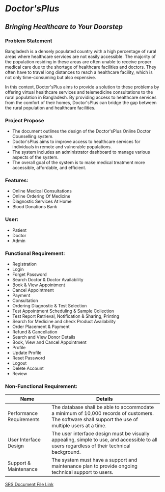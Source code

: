 # _Doctor'sPlus_
## _Bringing Healthcare to Your Doorstep_
<!-- ![N|Solid](https://cldup.com/dTxpPi9lDf.thumb.png) -->
### Problem Statement
Bangladesh is a densely populated country with a high percentage of rural areas where healthcare services are not easily accessible. The majority of the population residing in these areas are often unable to receive proper medical care due to the shortage of healthcare facilities and doctors. They often have to travel long distances to reach a healthcare facility, which is not only time-consuming but also expensive.

In this context, Doctor'sPlus aims to provide a solution to these problems by offering virtual healthcare services and telemedicine consultations to the rural population in Bangladesh. By providing access to healthcare services from the comfort of their homes, Doctor'sPlus can bridge the gap between the rural population and healthcare facilities.


### Project Propose 
- The document outlines the design of the Doctor'sPlus Online Doctor Counselling system.
- Doctor'sPlus aims to improve access to healthcare services for individuals in remote and vulnerable populations.
- The system includes an administrator dashboard to manage various aspects of the system.
- The overall goal of the system is to make medical treatment more accessible, affordable, and efficient.

### Features:
- Online Medical Consultations
- Online Ordering Of Medicine
- Diagnostic Services At Home
- Blood Donations Bank 
### User:
- Patient 
- Doctor
- Admin

### Functional Requirement:
- Registration 
- Login
- Forget Password	
- Search Doctor & Doctor Availability
- Book & View Appointment
- Cancel Appointment
- Payment
- Consultation
- Ordering Diagnostic & Test Selection
- Test Appointment Scheduling & Sample Collection
- Test Report Retrieval, Notification & Sharing, Printing
- Search for Medicine and check Product Availability
- Order Placement & Payment 
- Refund & Cancellation
- Search and View Donor Details
- Book, View and Cancel Appointment
- Profile
- Update Profile
- Reset Password
- Logout
- Delete Account
- Review


### Non-Functional Requirement:
|Name|Details|
|---|---|
|Performance Requirements|  The database shall be able to accommodate a minimum of 10,000 records of customers. The software shall support the use of multiple users at a time.|
| User Interface Design| The user interface design must be visually appealing, simple to use, and accessible to all users regardless of their technical background. |
| Support & Maintenance | The system must have a support and maintenance plan to provide ongoing technical support to users.|


[SRS Document File Link](https://drive.google.com/file/d/14nk-Kn_QwZ1tkC7Jp8v6or0JtpStbwdU/view?usp=sharing)
